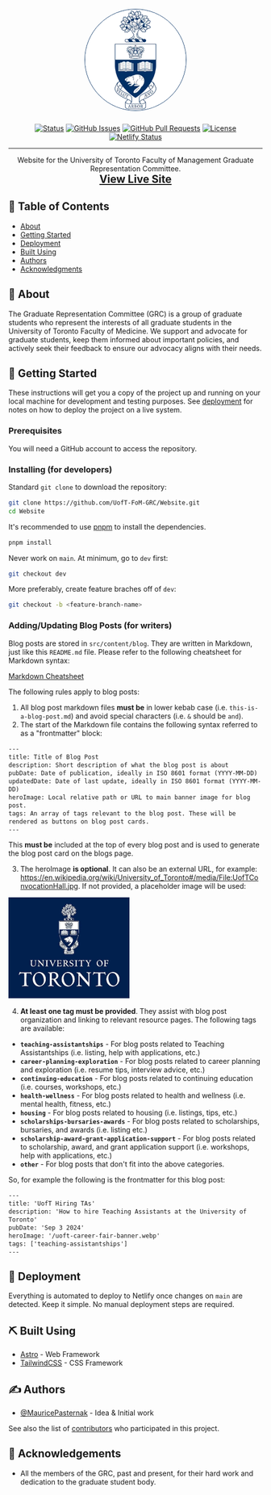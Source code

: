 <p align="center">
  <a href="" rel="noopener">
 <img width=200px height=200px src="public/uoft-coa.webp" style="border-radius: 50%; border: 1px solid #002e62;" alt="UofT Logo"></a>
</p>

<h3 align="center"></h3>

<div align="center">

[![Status](https://img.shields.io/badge/status-active-success.svg)]()
[![GitHub Issues](https://img.shields.io/github/issues/UofT-FoM-GRC/Website.svg)](https://github.com/UofT-FoM-GRC/Website/issues)
[![GitHub Pull Requests](https://img.shields.io/github/issues-pr/UofT-FoM-GRC/Website.svg)](https://github.com/UofT-FoM-GRC/Website/pulls)
[![License](https://img.shields.io/badge/license-Proprietary-red.svg)](LICENSE)
[![Netlify Status](https://api.netlify.com/api/v1/badges/a9e898e9-69bc-4f45-bd5e-26992e2a08ab/deploy-status)](https://app.netlify.com/sites/uoft-fom-grc/deploys)

</div>

---

<p align="center"> Website for the University of Toronto Faculty of Management Graduate Representation Committee.
    <br> 
    <strong style="font-size: 1.5em;"><a href="https://uoft-fom-grc.netlify.app/" target="_blank">View Live Site</a></strong>
</p>

## 📝 Table of Contents

- [About](#🧐-about)
- [Getting Started](#🏁-getting_started)
- [Deployment](#🚀-deployment)
- [Built Using](#⛏️-built_using)
- [Authors](#✍️-authors)
- [Acknowledgments](#🎉-acknowledgements)

## 🧐 About

The Graduate Representation Committee (GRC) is a group of graduate students who represent the interests of all graduate students in the University of Toronto Faculty of Medicine. We support and advocate for graduate students, keep them informed about important policies, and actively seek their feedback to ensure our advocacy aligns with their needs.

## 🏁 Getting Started

These instructions will get you a copy of the project up and running on your local machine for development and testing purposes. See [deployment](#deployment) for notes on how to deploy the project on a live system.

### Prerequisites

You will need a GitHub account to access the repository.

### Installing (for developers)

Standard `git clone` to download the repository:

```bash
git clone https://github.com/UofT-FoM-GRC/Website.git
cd Website
```
It's recommended to use [pnpm](https://pnpm.io/installation) to install the dependencies.

```bash
pnpm install
```

Never work on `main`. At minimum, go to `dev` first:

```bash
git checkout dev
```

More preferably, create feature braches off of `dev`:

```bash
git checkout -b <feature-branch-name>
```

### Adding/Updating Blog Posts (for writers)

Blog posts are stored in `src/content/blog`. They are written in Markdown, just like this `README.md` file. Please refer to the following cheatsheet for Markdown syntax: 

[Markdown Cheatsheet](https://www.markdownguide.org/cheat-sheet/)

The following rules apply to blog posts:

1. All blog post markdown files **must be** in lower kebab case (i.e. `this-is-a-blog-post.md`) and avoid special characters (i.e. `&` should be `and`).
2. The start of the Markdown file contains the following syntax referred to as a "frontmatter" block:

```
---
title: Title of Blog Post
description: Short description of what the blog post is about
pubDate: Date of publication, ideally in ISO 8601 format (YYYY-MM-DD)
updatedDate: Date of last update, ideally in ISO 8601 format (YYYY-MM-DD)
heroImage: Local relative path or URL to main banner image for blog post.
tags: An array of tags relevant to the blog post. These will be rendered as buttons on blog post cards.
---
```
This **must be** included at the top of every blog post and is used to generate the blog post card on the blogs page.

3. The heroImage **is optional**. It can also be an external URL, for example: https://en.wikipedia.org/wiki/University_of_Toronto#/media/File:UofTConvocationHall.jpg. If not provided, a placeholder image will be used:

<img src="public/uoft-placeholder-default.webp" alt="GRC Blog Post Placeholder Image" width="240" height="200">

4. **At least one tag must be provided**. They assist with blog post organization and linking to relevant resource pages. The following tags are available:

- **`teaching-assistantships`** - For blog posts related to Teaching Assistantships (i.e. listing, help with applications, etc.)
- **`career-planning-exploration`** - For blog posts related to career planning and exploration (i.e. resume tips, interview advice, etc.)
- **`continuing-education`** - For blog posts related to continuing education (i.e. courses, workshops, etc.)
- **`health-wellness`** - For blog posts related to health and wellness (i.e. mental health, fitness, etc.)
- **`housing`** - For blog posts related to housing (i.e. listings, tips, etc.)
- **`scholarships-bursaries-awards`** - For blog posts related to scholarships, bursaries, and awards (i.e. listing etc.)
- **`scholarship-award-grant-application-support`** - For blog posts related to scholarship, award, and grant application support (i.e. workshops, help with applications, etc.)
- **`other`** - For blog posts that don't fit into the above categories.

So, for example the following is the frontmatter for this blog post:

```
---
title: 'UofT Hiring TAs'
description: 'How to hire Teaching Assistants at the University of Toronto'
pubDate: 'Sep 3 2024'
heroImage: '/uoft-career-fair-banner.webp'
tags: ['teaching-assistantships']
---
```


## 🚀 Deployment

Everything is automated to deploy to Netlify once changes on `main` are detected. Keep it simple. No manual deployment steps are required.

## ⛏️ Built Using

- [Astro](https://astro.build/) - Web Framework
- [TailwindCSS](https://tailwindcss.com/) - CSS Framework

## ✍️ Authors

- [@MauricePasternak](https://github.com/MauricePasternak) - Idea & Initial work

See also the list of [contributors](https://github.com/UofT-FoM-GRC/Website/contributors) who participated in this project.

## 🎉 Acknowledgements

- All the members of the GRC, past and present, for their hard work and dedication to the graduate student body.
